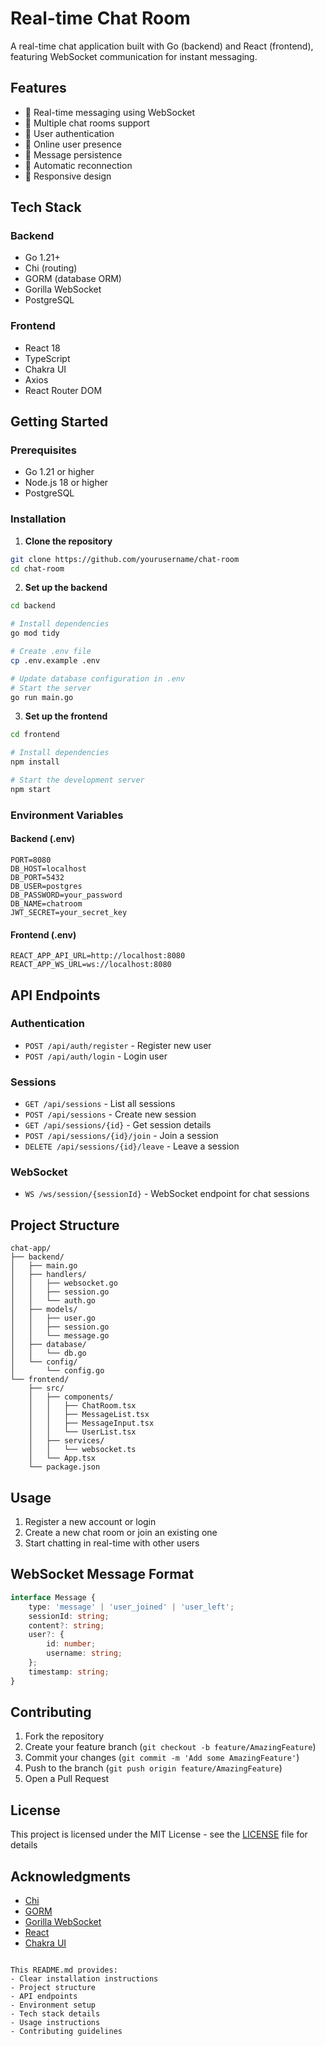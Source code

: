 # Real-time Chat Room

A real-time chat application built with Go (backend) and React (frontend), featuring WebSocket communication for instant messaging.

## Features

- 🚀 Real-time messaging using WebSocket
- 👥 Multiple chat rooms support
- 🔐 User authentication
- 👤 Online user presence
- 💾 Message persistence
- 🔄 Automatic reconnection
- 📱 Responsive design

## Tech Stack

### Backend
- Go 1.21+
- Chi (routing)
- GORM (database ORM)
- Gorilla WebSocket
- PostgreSQL

### Frontend
- React 18
- TypeScript
- Chakra UI
- Axios
- React Router DOM

## Getting Started

### Prerequisites

- Go 1.21 or higher
- Node.js 18 or higher
- PostgreSQL

### Installation

1. **Clone the repository**
```bash
git clone https://github.com/yourusername/chat-room
cd chat-room
```

2. **Set up the backend**
```bash
cd backend

# Install dependencies
go mod tidy

# Create .env file
cp .env.example .env

# Update database configuration in .env
# Start the server
go run main.go
```

3. **Set up the frontend**
```bash
cd frontend

# Install dependencies
npm install

# Start the development server
npm start
```

### Environment Variables

#### Backend (.env)
```env
PORT=8080
DB_HOST=localhost
DB_PORT=5432
DB_USER=postgres
DB_PASSWORD=your_password
DB_NAME=chatroom
JWT_SECRET=your_secret_key
```

#### Frontend (.env)
```env
REACT_APP_API_URL=http://localhost:8080
REACT_APP_WS_URL=ws://localhost:8080
```

## API Endpoints

### Authentication
- `POST /api/auth/register` - Register new user
- `POST /api/auth/login` - Login user

### Sessions
- `GET /api/sessions` - List all sessions
- `POST /api/sessions` - Create new session
- `GET /api/sessions/{id}` - Get session details
- `POST /api/sessions/{id}/join` - Join a session
- `DELETE /api/sessions/{id}/leave` - Leave a session

### WebSocket
- `WS /ws/session/{sessionId}` - WebSocket endpoint for chat sessions

## Project Structure

```
chat-app/
├── backend/
│   ├── main.go
│   ├── handlers/
│   │   ├── websocket.go
│   │   ├── session.go
│   │   └── auth.go
│   ├── models/
│   │   ├── user.go
│   │   ├── session.go
│   │   └── message.go
│   ├── database/
│   │   └── db.go
│   └── config/
│       └── config.go
└── frontend/
    ├── src/
    │   ├── components/
    │   │   ├── ChatRoom.tsx
    │   │   ├── MessageList.tsx
    │   │   ├── MessageInput.tsx
    │   │   └── UserList.tsx
    │   ├── services/
    │   │   └── websocket.ts
    │   └── App.tsx
    └── package.json
```

## Usage

1. Register a new account or login
2. Create a new chat room or join an existing one
3. Start chatting in real-time with other users

## WebSocket Message Format

```typescript
interface Message {
    type: 'message' | 'user_joined' | 'user_left';
    sessionId: string;
    content?: string;
    user?: {
        id: number;
        username: string;
    };
    timestamp: string;
}
```

## Contributing

1. Fork the repository
2. Create your feature branch (`git checkout -b feature/AmazingFeature`)
3. Commit your changes (`git commit -m 'Add some AmazingFeature'`)
4. Push to the branch (`git push origin feature/AmazingFeature`)
5. Open a Pull Request

## License

This project is licensed under the MIT License - see the [LICENSE](LICENSE) file for details

## Acknowledgments

- [Chi](https://github.com/go-chi/chi)
- [GORM](https://gorm.io)
- [Gorilla WebSocket](https://github.com/gorilla/websocket)
- [React](https://reactjs.org)
- [Chakra UI](https://chakra-ui.com)
```

This README.md provides:
- Clear installation instructions
- Project structure
- API endpoints
- Environment setup
- Tech stack details
- Usage instructions
- Contributing guidelines

